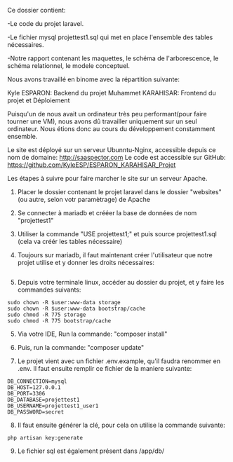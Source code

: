 Ce dossier contient:

-Le code du projet laravel.

-Le fichier mysql projettest1.sql qui met en place l'ensemble des tables nécessaires.

-Notre rapport contenant les maquettes, le schéma de l'arborescence, le schéma relationnel, le modele conceptuel.

Nous avons travaillé en binome avec la répartition suivante:

Kyle ESPARON: Backend du projet
Muhammet KARAHISAR: Frontend du projet et Déploiement

Puisqu'un de nous avait un ordinateur très peu performant(pour faire tourner une VM), nous avons dû travailler uniquement sur un seul ordinateur. 
Nous étions donc au cours du développement constamment ensemble.

Le site est déployé sur un serveur Ubunntu-Nginx, accessible depuis ce nom de domaine: http://saaspector.com
Le code est accessible sur GitHub: https://github.com/KyleESP/ESPARON_KARAHISAR_Projet



Les étapes à suivre pour faire marcher le site sur un serveur Apache.

1) Placer le dossier contenant le projet laravel dans le dossier "websites" (ou autre, selon votr paramètrage) de Apache

2) Se connecter à mariadb et crééer la base de données de nom "projettest1"

3) Utiliser la commande "USE projettest1;" et puis source projettest1.sql (cela va créér les tables nécessaire)

4) Toujours sur mariadb, il faut maintenant créer l'utilisateur que notre projet utilise et y donner les droits nécessaires: 

```GRANT ALL PRIVILEGES ON *.* TO 'projettest1_user1'@'localhost' IDENTIFIED BY 'secret';
```

5) Depuis votre terminale linux, accéder au dossier du projet, et y faire les commandes suivants:

```
sudo chown -R $user:www-data storage
sudo chown -R $user:www-data bootstrap/cache
sudo chmod -R 775 storage
sudo chmod -R 775 bootstrap/cache
```

5) Via votre IDE, Run la commande: "composer install"

6) Puis, run la commande: "composer update"

7) Le projet vient avec un fichier .env.example, qu'il faudra renommer en .env. Il faut ensuite remplir ce fichier de la maniere suivante:

```
DB_CONNECTION=mysql
DB_HOST=127.0.0.1
DB_PORT=3306
DB_DATABASE=projettest1
DB_USERNAME=projettest1_user1
DB_PASSWORD=secret
```

8) Il faut ensuite générer la clé, pour cela on utilise la commande suivante:

 ``` php artisan key:generate ```

9) Le fichier sql est également présent dans /app/db/
